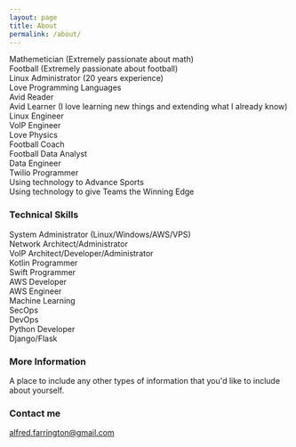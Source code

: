 ```yaml
---
layout: page
title: About
permalink: /about/
---
```


Mathemetician (Extremely passionate about math)<br>
Football (Extremely passionate about football)<br>
Linux Administrator (20 years experience)<br>
Love Programming Languages<br>
Avid Reader<br>
Avid Learner (I love learning new things and extending what I already know)<br>
Linux Engineer<br>
VoIP Engineer<br>
Love Physics<br>
Football Coach<br>
Football Data Analyst<br>
Data Engineer<br>
Twilio Programmer<br>
Using technology to Advance Sports<br>
Using technology to give Teams the Winning Edge<br>

### Technical Skills
System Administrator (Linux/Windows/AWS/VPS)<br>
Network Architect/Administrator<br>
VoIP Architect/Developer/Administrator<br>
Kotlin Programmer<br>
Swift Programmer<br>
AWS Developer<br>
AWS Engineer<br>
Machine Learning<br>
SecOps<br>
DevOps<br>
Python Developer<br>
Django/Flask<br>

### More Information

A place to include any other types of information that you'd like to include about yourself.

### Contact me

[alfred.farrington@gmail.com](mailto:alfred.farrington@gmail.com)
